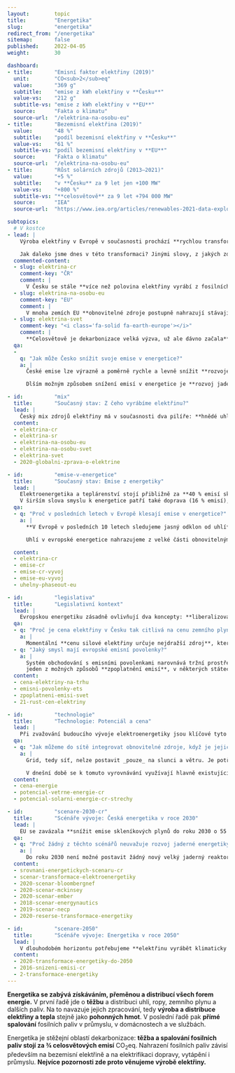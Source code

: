 ```yaml
---
layout:        topic
title:         "Energetika"
slug:          "energetika"
redirect_from: "/energetika"
sitemap:       false
published:     2022-04-05
weight:        30

dashboard:
- title:       "Emisní faktor elektřiny (2019)"
  unit:        "CO<sub>2</sub>eq"
  value:       "369 g"
  subtitle:    "emise z kWh elektřiny v **Česku**"
  value-vs:    "212 g"
  subtitle-vs: "emise z kWh elektřiny v **EU**"
  source:      "Fakta o klimatu"
  source-url:  "/elektrina-na-osobu-eu"
- title:       "Bezemisní elektřina (2019)"
  value:       "48 %"
  subtitle:    "podíl bezemisní elektřiny v **Česku**"
  value-vs:    "61 %"
  subtitle-vs: "podíl bezemisní elektřiny v **EU**"
  source:      "Fakta o klimatu"
  source-url:  "/elektrina-na-osobu-eu"
- title:       "Růst solárních zdrojů (2013–2021)"
  value:       "+5 %"
  subtitle:    "v **Česku** za 9 let jen +100 MW"
  value-vs:    "+800 %"
  subtitle-vs: "**celosvětově** za 9 let +794 000 MW"
  source:      "IEA"
  source-url:  "https://www.iea.org/articles/renewables-2021-data-explorer?mode=market&region=World&publication=2021&product=PV"

subtopics:
  # V kostce
- lead: |
    Výroba elektřiny v Evropě v současnosti prochází **rychlou transformací**. Vedou k ní tři tlaky: (1) za posledních 10 let prudce klesly [ceny obnovitelných zdrojů](/cena-energie), (2) výrazně zesílilo [zpoplatnění emisí skleníkových plynů](/zpoplatneni-emisi-svet) v energetice, a (3) válka na Ukrajině připomněla nebezpečí velké závislosti na fosilních palivech.

    Jak daleko jsme dnes v této transformaci? Jinými slovy, z jakých zdrojů se v současnosti vyrábí elektřina?
  commented-content:
  - slug: elektrina-cr
    comment-key: "ČR"
    comment: |
      V Česku se stále **více než polovina elektřiny vyrábí z fosilních zdrojů**.
  - slug: elektrina-na-osobu-eu
    comment-key: "EU"
    comment: |
      V mnoha zemích EU **obnovitelné zdroje postupně nahrazují stávající fosilní zdroje**.
  - slug: elektrina-svet
    comment-key: "<i class='fa-solid fa-earth-europe'></i>"
    comment: |
      **Celosvětově je dekarbonizace velká výzva, už ale dávno začala**. Např. Indie chce do roku 2030 vyrábět 50 % elektřiny z obnovitelných zdrojů.
  qa:
  -
    q: "Jak může Česko snížit svoje emise v energetice?"
    a: |
      České emise lze výrazně a poměrně rychle a levně snížit **rozvojem obnovitelných zdrojů**, obzvláště pak větru a slunce. To způsobí, že uhelné a plynové elektrárny nebudou vyrábět nepřetržitě, ale budou pouze pokrývat mezery ve výrobě elektřiny ze slunce a větru. Při patřičném rozvoji obnovitelných zdrojů nám může stačit méně než třetina dnešní elektřiny z fosilních zdrojů. Bližší detaily ukazují [scénáře transformace české elektroenergetiky do roku 2030](#scenare-2030-cr) (níže).

      Dlším možným způsobem snížení emisí v energetice je **rozvoj jaderných zdrojů**. V Česku ovšem nelze čekat žádný nový reaktor dříve než v roce 2036 (realisticky spíše kolem roku 2040), což je příliš pozdě vzhledem k našim emisním závazkům. Rozvoj jaderné energetiky tedy dává smysl pouze v kombinaci s rozvojem obnovitelných zdrojů.

- id:          "mix"
  title:       "Současný stav: Z čeho vyrábíme elektřinu?"
  lead: |
    Český mix zdrojů elektřiny má v současnosti dva pilíře: **hnědé uhlí** a **jádro**. Z obnovitelných zdrojů dnes pochází asi desetina elektřiny. Bioplyn a biomasa z toho tvoří asi polovinu, čtvrtinu slunce, o zbytek se starají vodní a větrné elektrárny. **Evropské země mají velmi rozdílné energetické mixy**, v součtu mají zhruba třetinové podíly tyto zdroje: fosilní, jaderné a obnovitelné. **V rozvojovém světě výroba elektřiny prudce stoupá**, převážně díky rozvoji uhelné energetiky. I tam ale v posledních letech znatelně roste role obnovitelných zdrojů.
  content:
  - elektrina-cr
  - elektrina-sr
  - elektrina-na-osobu-eu
  - elektrina-na-osobu-svet
  - elektrina-svet
  - 2020-globalni-zprava-o-elektrine

- id:          "emise-v-energetice"
  title:       "Současný stav: Emise z energetiky"
  lead: |
    Elektroenergetika a teplárenství stojí přibližně za **40 % emisí skleníkových plynů v ČR**, největší část z toho tvoří uhelné zdroje.
    V širším slova smyslu k energetice patří také doprava (16 % emisí), lokální vytápění a ohřev teplé vody v domácnostech, firmách a institucích (10 % emisí) a spalování v průmyslu (8 % emisí). Dohromady tedy zpracování a spalování fosilních paliv v Česku tvoří skoro tři čtvrtě emisí skleníkových plynů. Podobný podíl mají fosilní paliva i v emisích celé EU.
  qa:
  - q: "Proč v posledních letech v Evropě klesají emise v energetice?"
    a: |
      **V Evropě v posledních 10 letech sledujeme jasný odklon od uhlí**, za kterým stojí primárně regulace EU: jednak [emisní povolenky](/explainery/emisni-povolenky-ets), jednak čím dál přísnější limity na znečištění vzduchu. Některé státy k tomu přidaly vlastní regulace, např. _[carbon price support](https://researchbriefings.files.parliament.uk/documents/SN05927/SN05927.pdf)_ ve Velké Británii, který tam od roku 2013 doplňoval emisní povolenky a dohromady zajišťoval cenu emisí, která motivovala k transformaci energetiky.

      Uhlí v evropské energetice nahrazujeme z velké části obnovitelnými zdroji a z menší části zemním plynem, každá země ale [má tento poměr jinak](/infografiky/elektrina-na-osobu-eu). Pro [několik států včetně Česka](/infografiky/uhelny-phaseout-eu) je uhlí stále podstatnou součástí energetického mixu.

  content:
  - elektrina-cr
  - emise-cr
  - emise-cr-vyvoj
  - emise-eu-vyvoj
  - uhelny-phaseout-eu

- id:          "legislativa"
  title:       "Legislativní kontext"
  lead: |
    Evropskou energetiku zásadně ovlivňují dva koncepty: **liberalizovaný trh s elektřinou** a systém **obchodování s emisními povolenkami**.
  qa:
  - q: "Proč je cena elektřiny v Česku tak citlivá na cenu zemního plynu?"
    a: |
      Momentální **cenu silové elektřiny určuje nejdražší zdroj**, který je nutný k pokrytí momentální spotřeby elektřiny. Plynové elektrárny jsou (při velmi vysokých cenách zemního plynu) tímto nejdražším zdrojem, který je ještě často nutné používat (obzvláště v obdobích vyšší spotřeby, tedy v zimě a během dne). Tento zdroj pak táhne nahoru i průměrnou cenu silové elektřiny, která se propisuje do faktur koncových zákazníků.
  - q: "Jaký smysl mají evropské emisní povolenky?"
    a: |
      Systém obchodování s emisními povolenkami narovnává tržní prostředí tím, že **zpoplatňuje zatěžování životního prostředí**. V ekonomickém jazyce jde o _internalizaci externalit_. Cena produktu (např. elektřiny z fosilních zdrojů) tak zahrnuje škody na životním prostředí (např. způsobené spalováním fosilních paliv). Emisní povolenky jsou
      jeden z možných způsobů **zpoplatnění emisí**, v některých státech se místo toho nebo jako doplněk používá uhlíková daň.
  content:
  - cena-elektriny-na-trhu
  - emisni-povolenky-ets
  - zpoplatneni-emisi-svet
  - 21-rust-cen-elektriny

- id:          "technologie"
  title:       "Technologie: Potenciál a cena"
  lead: |
    Při zvažování budoucího vývoje elektroenergetiky jsou klíčové tyto aspekty jednotlivých technologií: Jaká je **cena**, tedy investiční a provozní náklady, příp. sdružené náklady na výrobu? Jaký je **potenciál rozvoje**, tedy kolik spotřeby dokáže daná technologie pokrýt? Jaká je **flexibilita výroby**, tedy dokážeme výkon podle potřeby regulovat? Důležitou roli hraje i společenská přijatelnost, geopolitika a energetická bezpečnost.
  qa:
  - q: "Jak můžeme do sítě integrovat obnovitelné zdroje, když je jejich výroba proměnlivá a závislá na počasí?"
    a: |
      Grid, tedy síť, nelze postavit _pouze_ na slunci a větru. Je potřeba je doplnit dalšími technologiemi a nástroji, které zajistí neustálé balancování výroby a spotřeby: **flexibilní zdroje** (např. biomasa a bioplyn nebo uhlí a zemní plyn ideálně s technologií _CCS_), **flexibilita spotřeby** (např. odkládání spotřeby v průmyslovém chlazení na období nadbytku obnovitelné elektřiny) a **ukládání elektřiny krátkodobě** (např. bateriemi nebo přečerpávacími elektrárnami) a **dlouhodobě** (např. vodíkem nebo syntetickými palivy).

      V dnešní době se k tomuto vyrovnávání využívají hlavně existující fosilní elektrárny. V důsledku tak výroba z obnovitelných zdrojů ukrajuje z výroby z uhlí a zemního plynu.
  content:
  - cena-energie
  - potencial-vetrne-energie-cr
  - potencial-solarni-energie-cr-strechy

- id:          "scenare-2030-cr"
  title:       "Scénáře vývoje: Česká energetika v roce 2030"
  lead: |
    EU se zavázala **snížit emise skleníkových plynů do roku 2030 o 55 %** (oproti roku 1990). Transformace energetiky je k dosažení tohoto cíle klíčová. **Jaké jsou scénáře pro transformaci tohoto sektoru v Česku?**
  qa:
  - q: "Proč žádný z těchto scénářů neuvažuje rozvoj jaderné energetiky?"
    a: |
      Do roku 2030 není možné postavit žádný nový velký jaderný reaktor. Pokud se pustíme do výstavby nových jaderných bloků, budou uvedeny do provozu nejdříve v druhé polovině třicátých let a v roce 2030 tak nijak neovlivní výrobu elektřiny.
  content:
  - srovnani-energetickych-scenaru-cr
  - scenar-transformace-elektroenergetiky
  - 2020-scenar-bloombergnef
  - 2020-scenar-mckinsey
  - 2020-scenar-ember
  - 2018-scenar-energynautics
  - 2019-scenar-necp
  - 2020-reserse-transformace-energetiky

- id:          "scenare-2050"
  title:       "Scénáře vývoje: Energetika v roce 2050"
  lead: |
    V dlouhodobém horizontu potřebujeme **elektřinu vyrábět klimaticky neutrálně**. Scénáře dekarbonizace stojí na výrazné elektrifikaci dalších oblastí našeho fungování, a tak budeme potřebovat **řádově dvojnásobek elektřiny oproti dnešku**.
  content:
  - 2020-transformace-energetiky-do-2050
  - 2016-snizeni-emisi-cr
  - 2-transformace-energetiky
---
```


**Energetika se zabývá získáváním, přeměnou a distribucí všech forem energie.** V první řadě jde o **těžbu** a distribuci uhlí, ropy, zemního plynu a dalších paliv. Na to navazuje jejich zpracování, tedy **výroba a distribuce elektřiny a tepla** stejně jako **pohonných hmot**. V poslední řadě pak **přímé spalování** fosilních paliv v průmyslu, v domácnostech a ve službách.

Energetika je stěžejní oblastí dekarbonizace: **těžba a spalování fosilních paliv stojí za ¾ celosvětových emisí** <glossary id='co2eq'>CO<sub>2</sub>eq</glossary>. Nahrazení fosilních paliv závisí především na bezemisní elektřině a na elektrifikaci dopravy, vytápění i průmyslu. **Nejvíce pozornosti zde proto věnujeme výrobě elektřiny.**
